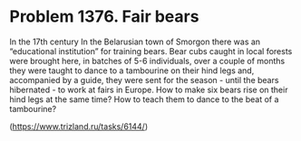 # Problem 1376. Fair bears 

In the 17th century In the Belarusian town of Smorgon there was an “educational institution” for training bears. Bear cubs caught in local forests were brought here, in batches of 5-6 individuals, over a couple of months they were taught to dance to a tambourine on their hind legs and, accompanied by a guide, they were sent for the season - until the bears hibernated - to work at fairs in Europe. How to make six bears rise on their hind legs at the same time? How to teach them to dance to the beat of a tambourine?

(https://www.trizland.ru/tasks/6144/)